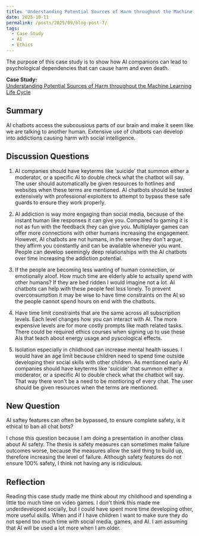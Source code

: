 ```yaml
---
title: 'Understanding Potential Sources of Harm throughout the Machine Learning Life Cycle'
date: 2025-10-11
permalink: /posts/2025/09/blog-post-7/
tags:
  - Case Study
  - AI
  - Ethics
---
```


The purpose of this case study is to show how AI companions can lead to psychological dependencies that can cause harm and even death. 

**Case Study:**  
[Understanding Potential Sources of Harm throughout the Machine Learning Life Cycle](https://mit-serc.pubpub.org/pub/potential-sources-of-harm-throughout-the-machine-learning-life-cycle/release/2)

Summary
---
AI chatbots access the subcousious parts of our brain and make it seem like we are talking to another human. Extensive use of chatbots can develop into addictions causing harm with social intelligence.

Discussion Questions
---
1. AI companies should have keyterms like 'suicide' that summon either a moderator, or a specific AI to double check what the chatbot will say. The user should automatically be given resources to hotlines and websites when these terms are mentioned. AI chatbots should be tested extensively with professional exploiters to attempt to bypass these safe guards to ensure they work properly. 

2. AI addiction is way more engaging than social media, because of the instant human like responses it can give you. Compared to gaming it is not as fun with the feedback they can give you. Multiplayer games can offer more connections with other humans increasing the engagement. However, AI chatbots are not humans, in the sense they don't argue, they affirm you constantly and can be available whenever  you want. People can develop seemingly deep relationships with the AI chatbots over time increasing the addiction potential.

3. If the people are becoming less wanting of human connection, or emotionally aloof. How much time are elderly able to actually spend with other humans? If they are bed ridden I would imagine not a lot. AI chatbots can help with these people feel less lonely. To prevent overconsumption it may be wise to have time constraints on the AI so the people cannot spend hours on end with the chatbots. 

4. Have time limit constraints that are the same across all subscription levels. Each level changes how you can interact with AI. The more expensive levels are for more costly prompts like math related tasks.
There could be required ethics courses when signing up to use these AIs that teach about energy usage and pyscological effects.

5. Isolation especially in childhood can increase mental health issues. I would have an age limit because children need to spend time outside developing their social skills with other children. As mentioned early AI companies should have keyterms like 'suicide' that summon either a moderator, or a specific AI to double check what the chatbot will say. That way there won't be a need to be montioring of every chat. The user should be given resources when the terms are mentioned. 


New Question
---

AI saftey features can often be bypassed, to ensure complete safety, is it ethical to ban all chat bots?

I chose this question because I am doing a presentation in another class about AI safety. The thesis is safety measures can sometimes make failure outcomes worse, because the measures allow the said thing to build up, therefore increasing the level of failure. Although safety features do not ensure 100% safety, I think not having any is ridiculous. 

Reflection
---

Reading this case study made me think about my childhood and spending a little too much time on video games. I don't think this made me underdeveloped socially, but I could have spent more time developing other, more useful skills. When and if I have children I want to make sure they do not spend too much time with social media, games, and AI. I am assuming that AI will be used a lot more when I am older.
